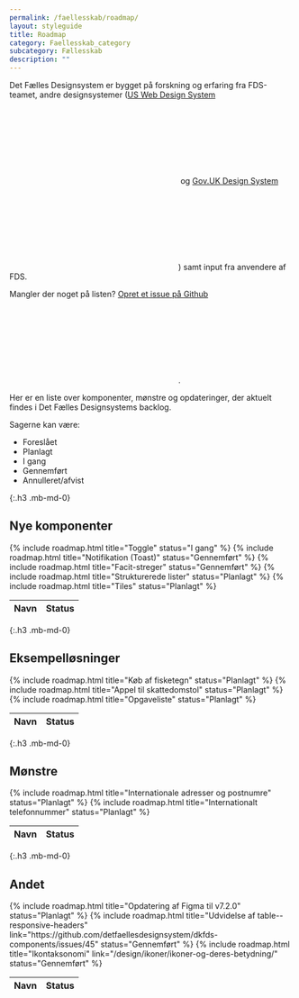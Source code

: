 ```yaml
---
permalink: /faellesskab/roadmap/
layout: styleguide
title: Roadmap
category: Faellesskab_category
subcategory: Fællesskab
description: ""
---
```



Det Fælles Designsystem er bygget på forskning og erfaring fra FDS-teamet, andre designsystemer (<a href="https://designsystem.digital.gov/" class="icon-link">US Web Design System<svg class="icon-svg" focusable="false" aria-hidden="true"><use xlink:href="#open-in-new"></use></svg></a> og <a href="https://design-system.service.gov.uk/" class="icon-link">Gov.UK Design System<svg class="icon-svg" focusable="false" aria-hidden="true"><use xlink:href="#open-in-new"></use></svg></a>) samt input fra anvendere af FDS.

Mangler der noget på listen? <a href="https://github.com/detfaellesdesignsystem/dkfds-components/issues" class="icon-link" >Opret et issue på Github<svg class="icon-svg" focusable="false" aria-hidden="true"><use xlink:href="#open-in-new"></use></svg></a>.

Her er en liste over komponenter, mønstre og opdateringer, der aktuelt findes i Det Fælles Designsystems backlog.

Sagerne kan være:

- <span class="small-text uppercase weight-semibold">Foreslået</span>
- <span class="badge badge-small badge-info">Planlagt</span>
- <span class="badge badge-small badge-warning">I gang</span>
- <span class="badge badge-small badge-success">Gennemført</span>
- <span class="badge badge-small badge-error">Annulleret/afvist</span>

{:.h3 .mb-md-0}
## Nye komponenter
<table class="table table--borderless table--compact table-sm-responsive-headers">
    <thead>
    <tr><th><span class="sr-only">Navn</span></th><th class="align-text-sm-right">Status</th></tr>
    </thead>
    <tbody>
        {% include roadmap.html title="Toggle" status="I gang" %}
        {% include roadmap.html title="Notifikation (Toast)" status="Gennemført" %}
        {% include roadmap.html title="Facit-streger" status="Gennemført" %}
        {% include roadmap.html title="Strukturerede lister" status="Planlagt" %}
        {% include roadmap.html title="Tiles" status="Planlagt" %}
    </tbody>
</table>

{:.h3 .mb-md-0}
## Eksempelløsninger
<table class="table table--borderless table--compact table-sm-responsive-headers">
    <thead>
    <tr><th><span class="sr-only">Navn</span></th><th class="align-text-sm-right">Status</th></tr>
    </thead>
    <tbody>
        {% include roadmap.html title="Køb af fisketegn" status="Planlagt" %}
        {% include roadmap.html title="Appel til skattedomstol" status="Planlagt" %}
        {% include roadmap.html title="Opgaveliste" status="Planlagt" %}
    </tbody>
</table>

{:.h3 .mb-md-0}
## Mønstre
<table class="table table--borderless table--compact table-sm-responsive-headers">
    <thead>
    <tr><th><span class="sr-only">Navn</span></th><th class="align-text-sm-right">Status</th></tr>
    </thead>
    <tbody>
        {% include roadmap.html title="Internationale adresser og postnumre" status="Planlagt" %}
        {% include roadmap.html title="Internationalt telefonnummer" status="Planlagt" %}
    </tbody>
</table>

{:.h3 .mb-md-0}
## Andet
<table class="table table--borderless table--compact table-sm-responsive-headers">
    <thead>
    <tr><th><span class="sr-only">Navn</span></th><th class="align-text-sm-right">Status</th></tr>
    </thead>
    <tbody>
        {% include roadmap.html title="Opdatering af Figma til v7.2.0" status="Planlagt" %}
        {% include roadmap.html title="Udvidelse af table--responsive-headers" link="https://github.com/detfaellesdesignsystem/dkfds-components/issues/45" status="Gennemført" %}
        {% include roadmap.html title="Ikontaksonomi" link="/design/ikoner/ikoner-og-deres-betydning/" status="Gennemført" %}
    </tbody>
</table>